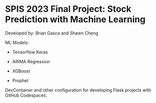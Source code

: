 # SPIS 2023 Final Project: Stock Prediction with Machine Learning

Developed by: Brian Gasca and Shawn Cheng

ML Models:

- Tensorflow Keras

- ARIMA Regression

- XGBoost

- Prophet

DevContainer and other configuration for developing Flask projects
with GitHub Codespaces.
